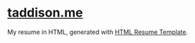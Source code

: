
# [taddison.me](taddison.me)

My resume in HTML, generated with [HTML Resume Template](https://github.com/Tombarr/html-resume-template).